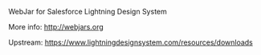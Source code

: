 WebJar for Salesforce Lightning Design System

More info: http://webjars.org

Upstream: https://www.lightningdesignsystem.com/resources/downloads
